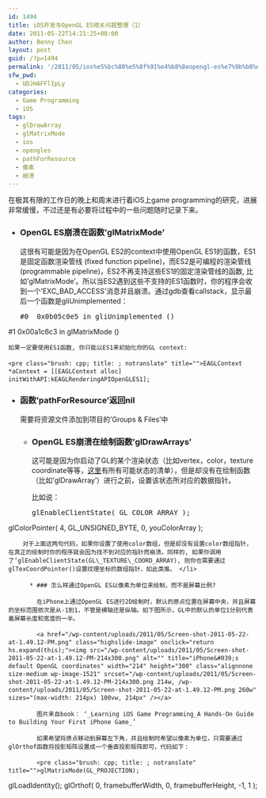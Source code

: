 ```yaml
---
id: 1494
title: iOS开发与OpenGL ES相关问题整理（1）
date: 2011-05-22T14:21:25+08:00
author: Benny Chen
layout: post
guid: /?p=1494
permalink: '/2011/05/ios%e5%bc%80%e5%8f%91%e4%b8%8eopengl-es%e7%9b%b8%e5%85%b3%e9%97%ae%e9%a2%98%e6%95%b4%e7%90%86%ef%bc%881%ef%bc%89/'
sfw_pwd:
  - UDJHAFFlIpLy
categories:
  - Game Programming
  - iOS
tags:
  - glDrawArray
  - glMatrixMode
  - ios
  - opengles
  - pathForResource
  - 像素
  - 崩溃
---
```

在极其有限的工作日的晚上和周末进行着iOS上game programming的研究，进展非常缓慢，不过还是有必要将过程中的一些问题随时记录下来。

  * ### OpenGL ES崩溃在函数&#8217;glMatrixMode&#8217;
    
    这很有可能是因为在OpenGL ES2的context中使用OpenGL ES1的函数，ES1是固定函数渲染管线 (fixed function pipeline)，而ES2是可编程的渲染管线 (programmable pipeline)，ES2不再支持这些ES1的固定渲染管线的函数, 比如&#8217;glMatrixMode&#8217;。所以当ES2遇到这些不支持的ES1函数时，你的程序会收到一个&#8217;EXC\_BAD\_ACCESS&#8217;消息并且崩溃。通过gdb查看callstack，显示最后一个函数是gliUnimplemented：
    
    <pre class="brush: cpp; title: ; notranslate" title="">#0  0x0b05c0e5 in gliUnimplemented ()
#1  0x00a1c6c3 in glMatrixMode ()
</pre>
    
    如果一定要使用ES1函数, 你只能以ES1来初始化你的GL context:
    
    <pre class="brush: cpp; title: ; notranslate" title="">EAGLContext *aContext = [[EAGLContext alloc] initWithAPI:kEAGLRenderingAPIOpenGLES1];
</pre>

  * ### 函数&#8217;pathForResource&#8217;返回nil
    
    需要将资源文件添加到项目的&#8217;Groups & Files&#8217;中 </li> 
    
      * ### OpenGL ES崩溃在绘制函数&#8217;glDrawArrays&#8217;
        
        这可能是因为你启动了GL的某个渲染状态（比如vertex，color，texture coordinate等等，[这里](http://www.opengl.org/sdk/docs/man/xhtml/glEnableClientState.xml)有所有可能状态的清单），但是却没有在绘制函数（比如&#8217;glDrawArray&#8217;）进行之前，设置该状态所对应的数据指针。
        
        比如说：
        
        <pre class="brush: cpp; title: ; notranslate" title="">glEnableClientState( GL_COLOR_ARRAY );
glColorPointer( 4, GL_UNSIGNED_BYTE, 0, youColorArray );
</pre>
        
        对于上面这两句代码，如果你设置了使用color数组，但是却没有设置color数组指针，在真正的绘制时你的程序就会因为找不到对应的指针而崩溃。同样的, 如果你调用了‘glEnableClientState(GL\_TEXTURE\_COORD_ARRAY), 则你也需要通过glTexCoordPointer()设置纹理坐标的数组指针，如此类推。 </li> 
        
          * ### 怎么样通过OpenGL ES以像素为单位来绘制，而不是屏幕比例?
            
            在iPhone上通过OpenGL ES进行2D绘制时，默认的原点位置在屏幕中央，并且屏幕的坐标范围依次是从-1到1，不管是横轴还是纵轴。如下图所示，GL中的默认的单位1分别代表着屏幕长度和宽度的一半。
  
            <a href="/wp-content/uploads/2011/05/Screen-shot-2011-05-22-at-1.49.12-PM.png" class="highslide-image" onclick="return hs.expand(this);"><img src="/wp-content/uploads/2011/05/Screen-shot-2011-05-22-at-1.49.12-PM-214x300.png" alt="" title="iPhone&#039;s default OpenGL coordinates" width="214" height="300" class="alignnone size-medium wp-image-1521" srcset="/wp-content/uploads/2011/05/Screen-shot-2011-05-22-at-1.49.12-PM-214x300.png 214w, /wp-content/uploads/2011/05/Screen-shot-2011-05-22-at-1.49.12-PM.png 260w" sizes="(max-width: 214px) 100vw, 214px" /></a>
  
            图片来自book： ‘_Learning iOS Game Programming_A Hands-On Guide to Building Your First iPhone Game_’
  
            如果希望将原点移动到屏幕左下角，并且绘制时希望以像素为单位，只需要通过glOrthof函数将投影矩阵设置成一个垂直投影矩阵即可，代码如下：
            
            <pre class="brush: cpp; title: ; notranslate" title="">glMatrixMode(GL_PROJECTION);
glLoadIdentity();
glOrthof( 0, framebufferWidth, 0, framebufferHeight, -1, 1 );
</pre>